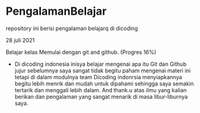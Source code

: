 # PengalamanBelajar
repository ini berisi pengalaman belajarq di dicoding

28 juli 2021

Belajar kelas Memulai dengan git and github. (Progres 16%)

* Di dicoding indonesia inisya belajar mengenai apa itu Git dan Github jujur sebelumnya saya sangat tidak begitu paham mengenai materi ini tetapi di dalam modulnya team Dicoding indonrsia menyiapkannya begitu lebih menrik dan mudah untuk dipahami sehingga saya semakin tertarik dan menggali lebih dalam. And thank.u atas ilmu yang kalian berikan dan pengalaman yang sangat menarik di masa libur-liburnya saya. 

